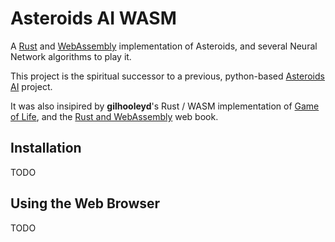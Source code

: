 # Asteroids AI WASM

A [Rust](https://www.rust-lang.org/) and [WebAssembly](https://webassembly.org/) implementation of Asteroids, and several Neural Network algorithms to play it.

This project is the spiritual successor to a previous, python-based [Asteroids AI](https://github.com/lgoodridge/Asteroids-AI) project.

It was also insipired by **gilhooleyd**'s Rust / WASM implementation of [Game of Life](https://github.com/gilhooleyd/wasm-game-of-life), and the [Rust and WebAssembly](https://rustwasm.github.io/docs/book/introduction.html) web book.

## Installation

TODO

## Using the Web Browser

TODO
